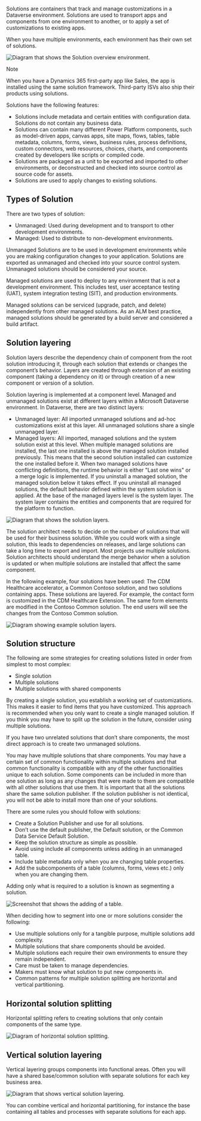 Solutions are containers that track and manage customizations in a Dataverse environment. Solutions are used to transport apps and components from one environment to another, or to apply a set of customizations to existing apps.

When you have multiple environments, each environment has their own set of solutions.

![Diagram that shows the Solution overview environment.](../media/3-solutions-overview.png)

> [!NOTE]
> When you have a Dynamics 365 first-party app like Sales, the app is installed using the same solution framework. Third-party ISVs also ship their products using solutions.

Solutions have the following features:

- Solutions include metadata and certain entities with configuration data. Solutions do not contain any business data.
- Solutions can contain many different Power Platform components, such as model-driven apps, canvas apps, site maps, flows, tables, table metadata, columns, forms, views, business rules, process definitions, custom connectors, web resources, choices, charts, and components created by developers like scripts or compiled code.
- Solutions are packaged as a unit to be exported and imported to other environments, or deconstructed and checked into source control as source code for assets.
- Solutions are used to apply changes to existing solutions.

## Types of Solution

There are two types of solution:

- Unmanaged: Used during development and to transport to other development environments.
- Managed: Used to distribute to non-development environments.

Unmanaged Solutions are to be used in development environments while you are making configuration changes to your application. Solutions are exported as unmanaged and checked into your source control system. Unmanaged solutions should be considered your source.

Managed solutions are used to deploy to any environment that is not a development environment. This includes test, user acceptance testing (UAT), system integration testing (SIT), and production environments.

Managed solutions can be serviced (upgrade, patch, and delete) independently from other managed solutions. As an ALM best practice, managed solutions should be generated by a build server and considered a build artifact.

## Solution layering

Solution layers describe the dependency chain of component from the root solution introducing it, through each solution that extends or changes the component’s behavior. Layers are created through extension of an existing component (taking a dependency on it) or through creation of a new component or version of a solution.

Solution layering is implemented at a component level. Managed and unmanaged solutions exist at different layers within a Microsoft Dataverse environment. In Dataverse, there are two distinct layers:

- Unmanaged layer: All imported unmanaged solutions and ad-hoc customizations exist at this layer. All unmanaged solutions share a single unmanaged layer.
- Managed layers: All imported, managed solutions and the system solution exist at this level. When multiple managed solutions are installed, the last one installed is above the managed solution installed previously. This means that the second solution installed can customize the one installed before it. When two managed solutions have conflicting definitions, the runtime behavior is either "Last one wins" or a merge logic is implemented. If you uninstall a managed solution, the managed solution below it takes effect. If you uninstall all managed solutions, the default behavior defined within the system solution is applied. At the base of the managed layers level is the system layer. The system layer contains the entities and components that are required for the platform to function.

![Diagram that shows the solution layers.](../media/3-solution-layers.png)

The solution architect needs to decide on the number of solutions that will be used for their business solution. While you could work with a single solution, this leads to dependencies on releases, and large solutions can take a long time to export and import. Most projects use multiple solutions. Solution architects should understand the merge behavior when a solution is updated or when multiple solutions are installed that affect the same component.

In the following example, four solutions have been used: The CDM Healthcare accelerator, a Common Contoso solution, and two solutions containing apps. These solutions are layered. For example, the contact form is customized in the CDM Healthcare Extension. The same form elements are modified in the Contoso Common solution. The end users will see the changes from the Contoso Common solution.

![Diagram showing example solution layers.](../media/3-solution-layer-example.png)

## Solution structure

The following are some strategies for creating solutions listed in order from simplest to most complex:

- Single solution
- Multiple solutions
- Multiple solutions with shared components

By creating a single solution, you establish a working set of customizations. This makes it easier to find items that you have customized. This approach is recommended when you only want to create a single managed solution. If you think you may have to split up the solution in the future, consider using multiple solutions.

If you have two unrelated solutions that don’t share components, the most direct approach is to create two unmanaged solutions.

You may have multiple solutions that share components. You may have a certain set of common functionality within multiple solutions and that common functionality is compatible with any of the other functionalities unique to each solution. Some components can be included in more than one solution as long as any changes that were made to them are compatible with all other solutions that use them. It is important that all the solutions share the same solution publisher. If the solution publisher is not identical, you will not be able to install more than one of your solutions.

There are some rules you should follow with solutions:

- Create a Solution Publisher and use for all solutions.
- Don’t use the default publisher, the Default solution, or the Common Data Service Default Solution.
- Keep the solution structure as simple as possible.
- Avoid using include all components unless adding in an unmanaged table.
- Include table metadata only when you are changing table properties.
- Add the subcomponents of a table (columns, forms, views etc.) only when you are changing them.

Adding only what is required to a solution is known as segmenting a solution.

![Screenshot that shows the adding of a table.](../media/3-segmented-solutions.png)

When deciding how to segment into one or more solutions consider the following:

- Use multiple solutions only for a tangible purpose, multiple solutions add complexity.
- Multiple solutions that share components should be avoided.
- Multiple solutions each require their own environments to ensure they remain independent.
- Care must be taken to manage dependencies.
- Makers must know what solution to put new components in.
- Common patterns for multiple solution splitting are horizontal and vertical partitioning.

## Horizontal solution splitting

Horizontal splitting refers to creating solutions that only contain components of the same type.

![Diagram of horizontal solution splitting.](../media/3-horizontal-splitting.png)

## Vertical solution layering

Vertical layering groups components into functional areas. Often you will have a shared base/common solution with separate solutions for each key business area.

![Diagram that shows vertical solution layering.](../media/3-vertical-layering.png)

You can combine vertical and horizontal partitioning, for instance the base containing all tables and processes with separate solutions for each app.
